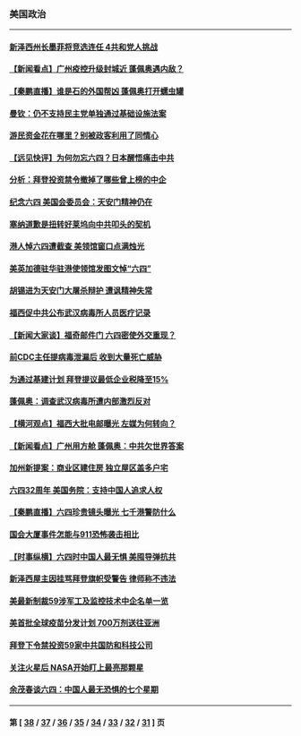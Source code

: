 ### 美国政治
---
#### [新泽西州长墨菲将竞选连任 4共和党人挑战](../../pages/ncid1078159/n12997711.md) 
#### [【新闻看点】广州疫控升级封城近 蓬佩奥遇内敌？](../../pages/ncid1078159/n13000101.md) 
#### [【秦鹏直播】谁是石的外国帮凶 蓬佩奥打开蠕虫罐](../../pages/ncid1078159/n13000140.md) 
#### [曼钦：仍不支持民主党单独通过基础设施法案](../../pages/ncid1078159/n13000118.md) 
#### [游民资金花在哪里？别被政客利用了同情心](../../pages/ncid1078159/n13000196.md) 
#### [【远见快评】为何勿忘六四？日本醒悟痛击中共](../../pages/ncid1078159/n12999736.md) 
#### [分析：拜登投资禁令撤掉了哪些曾上榜的中企](../../pages/ncid1078159/n12999948.md) 
#### [纪念六四 美国会委员会：天安门精神仍在](../../pages/ncid1078159/n12999964.md) 
#### [塞纳道歉是扭转好莱坞向中共叩头的契机](../../pages/ncid1078159/n12999213.md) 
#### [港人悼六四遭截查 美领馆窗口点满烛光](../../pages/ncid1078159/n12999534.md) 
#### [美英加德驻华驻港使领馆发图文悼“六四”](../../pages/ncid1078159/n12999599.md) 
#### [胡锡进为天安门大屠杀辩护 遭讽精神失常](../../pages/ncid1078159/n12999359.md) 
#### [福西促中共公布武汉病毒所人员医疗记录](../../pages/ncid1078159/n12999041.md) 
#### [【新闻大家谈】福奇邮件门 六四密使外交重现？](../../pages/ncid1078159/n12999311.md) 
#### [前CDC主任提病毒泄漏后 收到大量死亡威胁](../../pages/ncid1078159/n12998555.md) 
#### [为通过基建计划 拜登提议最低企业税降至15%](../../pages/ncid1078159/n12997828.md) 
#### [蓬佩奥：调查武汉病毒所遭内部激烈反对](../../pages/ncid1078159/n12997744.md) 
#### [【横河观点】福西大批电邮曝光 左媒为何转向？](../../pages/ncid1078159/n12997346.md) 
#### [【新闻看点】广州用方舱 蓬佩奥：中共欠世界答案](../../pages/ncid1078159/n12997243.md) 
#### [加州新提案：商业区建住房 独立屋区盖多户宅](../../pages/ncid1078159/n12997475.md) 
#### [六四32周年 美国务院：支持中国人追求人权](../../pages/ncid1078159/n12997456.md) 
#### [【秦鹏直播】六四珍贵镜头曝光 七千港警防什么](../../pages/ncid1078159/n12997331.md) 
#### [国会大厦事件怎能与911恐怖袭击相比](../../pages/ncid1078159/n12997322.md) 
#### [【时事纵横】六四时中国人最无惧 美囤导弹抗共](../../pages/ncid1078159/n12997262.md) 
#### [新泽西屋主因挂骂拜登旗帜受警告 律师称不违法](../../pages/ncid1078159/n12997115.md) 
#### [美最新制裁59涉军工及监控技术中企名单一览](../../pages/ncid1078159/n12997119.md) 
#### [美首批全球疫苗分发计划 700万剂送往亚洲](../../pages/ncid1078159/n12996754.md) 
#### [拜登下令禁投资59家中共国防和科技公司](../../pages/ncid1078159/n12996977.md) 
#### [关注火星后 NASA开始盯上最亮那颗星](../../pages/ncid1078159/n12996766.md) 
#### [余茂春谈六四：中国人最无恐惧的七个星期](../../pages/ncid1078159/n12996782.md) 

---
#### 第 [ [38](./38.md) / [37](./37.md) / [36](./36.md) / [35](./35.md) / [34](./34.md) / [33](./33.md) / [32](./32.md) / [31](./31.md) ] 页
